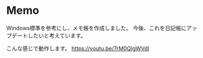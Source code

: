 # Memo

Windows標準を参考にし、メモ帳を作成しました。
今後、これを日記帳にアップデートしたいと考えています。

こんな感じで動作します。
https://youtu.be/7rM0QIgWVdI
